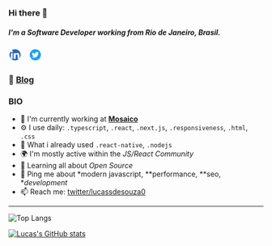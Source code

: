 ### Hi there 👋

##### I'm a **Software Developer** working from Rio de Janeiro, Brasil.

  <a href="https://www.linkedin.com/in/lucassdesouza0/" target="_blank">  <img  alt="Linkedin Lucas Santos" width="22px" src="https://github.com/lucassdesouza0/lucassdesouza0/blob/master/iconfinder_1_Linkedin_unofficial_colored_svg_5296501.png" style="background: white; padding: 2px; border-radius: 20px; margin-right: 10px;"/></a>
  <a href="https://twitter.com/lucassdesouza0" target="_blank">  <img  alt="Twitter Lucas Santos" width="22px"  src="https://github.com/lucassdesouza0/lucassdesouza0/blob/master/iconfinder_1_Twitter3_colored_svg_5296516.png" style="background: white; padding: 2px; border-radius: 20px; margin-right: 10px;"/></a>
<br/>

### 🧍 [Blog](https://lucassdesouza0.github.io/me/)

### BIO

- 🏢 I'm currently working at **[Mosaico](https://www.mosaico.com.br/)**
- ⚙️ I use daily: `.typescript`, `.react`, `.next.js`, `.responsiveness`, `.html`, `.css`
- 🧠 What i already used `.react-native`, `.nodejs`
- 🌍 I'm mostly active within the *JS/React Community*
- 🌱 Learning all about *Open Source*
- 💬 Ping me about *modern javascript, **performance, **seo, **development*
- 📫 Reach me: [twitter/lucassdesouza0](https://twitter.com/lucassdesouza0)
<!-- - ⚡ Fun fact: I'm a huge fan of Harry Potter -->

<hr/>


![Top Langs](https://github-readme-stats.vercel.app/api/top-langs/?username=lucassdesouza0&hide=TeX&show_icons=true&theme=dracula)

[![Lucas's GitHub stats](https://github-readme-stats.vercel.app/api?username=lucassdesouza0&show_icons=true&theme=dracula)](https://github.com/lucassdesouza0/github-readme-stats)
